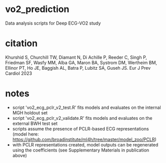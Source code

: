# vo2_prediction
Data analysis scripts for Deep ECG-VO2 study

# citation
Khurshid S, Churchill TW, Diamant N, Di Achille P, Reeder C, Singh P, Friedman SF, Wasfy MM, Alba GA, Maron BA, Systrom DM, Wertheim BM, Ellinor PT, Ho JE, Baggish AL, Batra P, Lubitz SA, Guseh JS. Eur J Prev Cardiol 2023

# notes
- script 'vo2_ecg_pclr_v2_test.R' fits models and evaluates on the internal MGH holdout set
- script 'vo2_ecg_pclr_v2_validate.R' fits models and evaluates on the external BWH test set
- scripts assume the presence of PCLR-based ECG representations (model here: https://github.com/broadinstitute/ml4h/tree/master/model_zoo/PCLR)
- with PCLR representations created, model outputs can be regenerated using the coefficients (see Supplementary Materials in publication above)
